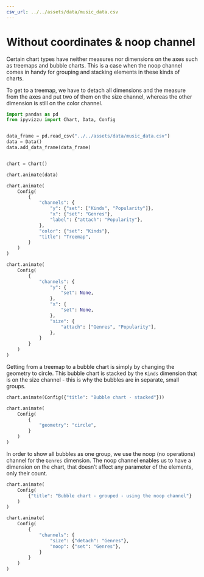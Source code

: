 ```yaml
---
csv_url: ../../assets/data/music_data.csv
---
```


# Without coordinates & noop channel

Certain chart types have neither measures nor dimensions on the axes such as
treemaps and bubble charts. This is a case when the noop channel comes in handy
for grouping and stacking elements in these kinds of charts.

To get to a treemap, we have to detach all dimensions and the measure from the
axes and put two of them on the size channel, whereas the other dimension is
still on the color channel.

<div id="tutorial_01"></div>

```python
import pandas as pd
from ipyvizzu import Chart, Data, Config


data_frame = pd.read_csv("../../assets/data/music_data.csv")
data = Data()
data.add_data_frame(data_frame)


chart = Chart()

chart.animate(data)

chart.animate(
    Config(
        {
            "channels": {
                "y": {"set": ["Kinds", "Popularity"]},
                "x": {"set": "Genres"},
                "label": {"attach": "Popularity"},
            },
            "color": {"set": "Kinds"},
            "title": "Treemap",
        }
    )
)

chart.animate(
    Config(
        {
            "channels": {
                "y": {
                    "set": None,
                },
                "x": {
                    "set": None,
                },
                "size": {
                    "attach": ["Genres", "Popularity"],
                },
            }
        }
    )
)
```

Getting from a treemap to a bubble chart is simply by changing the geometry to
circle. This bubble chart is stacked by the `Kinds` dimension that is on the
size channel - this is why the bubbles are in separate, small groups.

<div id="tutorial_02"></div>

```python
chart.animate(Config({"title": "Bubble chart - stacked"}))

chart.animate(
    Config(
        {
            "geometry": "circle",
        }
    )
)
```

In order to show all bubbles as one group, we use the noop (no operations)
channel for the `Genres` dimension. The noop channel enables us to have a
dimension on the chart, that doesn’t affect any parameter of the elements, only
their count.

<div id="tutorial_03"></div>

```python
chart.animate(
    Config(
        {"title": "Bubble chart - grouped - using the noop channel"}
    )
)

chart.animate(
    Config(
        {
            "channels": {
                "size": {"detach": "Genres"},
                "noop": {"set": "Genres"},
            }
        }
    )
)
```

<script src="../without_coordinates_noop_channel.js"></script>
